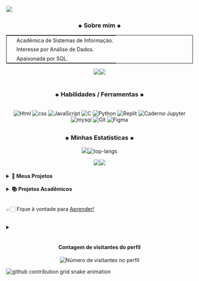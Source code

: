 <img src="https://github.com/vannella/Vannella/blob/ce3f98ed38fd25aac3ab1d7d17f43c1a43d96e5d/_banner%20github%203.gif">

<div align="center">
  <h3>⁕ Sobre mim ⁕</h3>

  <table style="border: 1px solid; margin-left: auto; margin-right: auto;">
    <tr>
      <td><img src="https://media.tenor.com/FbTWLMuy8dgAAAAi/lcv-80s-computer.gif" width="16" height="16"> Acadêmica de Sistemas de Informação.</td>
    </tr>
    <tr>
      <td><img src="https://media.tenor.com/sUiwSBs8S6QAAAAi/dice-game.gif" width="16" height="16"> Interesse por Análise de Dados.</td>
    </tr>
    <tr>
      <td><img src="https://media.tenor.com/2dN-bcf5bQIAAAAi/purple-heart-pixel-heart.gif" width="16" height="16"> Apaixonada por SQL.</td>
    </tr>
  </table>
</div>

<div align="center">
   <img src="https://media.tenor.com/C9Dy-V7KTMMAAAAi/line.gif" Height="10"><img src="https://media.tenor.com/C9Dy-V7KTMMAAAAi/line.gif" Height="10">
</div>

<br>

<div align="center">
 <h3>⁕ Habilidades / Ferramentas ⁕</h3>
<br>
  
  <img src="https://user-images.githubusercontent.com/25181517/192158954-f88b5814-d510-4564-b285-dff7d6400dad.png" alt="Html" Height="50" Width="50"/>
  <img src="https://user-images.githubusercontent.com/25181517/183898674-75a4a1b1-f960-4ea9-abcb-637170a00a75.png" alt="css" Height="50" Width="50"/>
  <img src="https://user-images.githubusercontent.com/25181517/117447155-6a868a00-af3d-11eb-9cfe-245df15c9f3f.png" alt="JavaScript" Height="40" Width="40"/>
  <img src="https://user-images.githubusercontent.com/25181517/192106070-46255bcf-65e6-4c6b-a296-bf8d0d8fb2a7.png" alt="C" Height="40" Width="40"/>
  <img src="https://user-images.githubusercontent.com/25181517/183423507-c056a6f9-1ba8-4312-a350-19bcbc5a8697.png" alt="Python" Height="40" Width="40"/>
  <img src="https://cdn.jsdelivr.net/gh/devicons/devicon@latest/icons/replit/replit-original.svg" alt="Replit" Height="40" Width="40"/>
  <img src="https://user-images.githubusercontent.com/25181517/183914128-3fc88b4a-4ac1-40e6-9443-9a30182379b7.png" alt="Caderno Jupyter" Height="43" Width="43"/>
  <img src="https://user-images.githubusercontent.com/25181517/183896128-ec99105a-ec1a-4d85-b08b-1aa1620b2046.png" alt="mysql" Height="50" Width="50"/>
  <img src="https://cdn.jsdelivr.net/gh/devicons/devicon@latest/icons/git/git-original.svg" alt="Git" Height="40" Width="40"/>
  <img src="https://user-images.githubusercontent.com/25181517/189715289-df3ee512-6eca-463f-a0f4-c10d94a06b2f.png" alt="Figma" Height="40" Width="40"/>

</div>
</h3>

##

<div align="center">
 <h3>⁕ Minhas Estatísticas ⁕</h3>
</div>



<p align="center">
  <img src="https://github-readme-stats.vercel.app/api?username=Vannella&show_icons=true&theme=midnight-purple&include_all_commits=false&count_private=false&hide_border=true&bg_color=00000000"/><img src="https://github-readme-stats.vercel.app/api/top-langs/?username=Vannella&show_icons=true&layout=compact&theme=midnight-purple&hide_border=true&bg_color=00000000&include_all_commits=true&count_private=true" alt="top-langs">
</p>

<div align="center">
   <img src="https://media.tenor.com/C9Dy-V7KTMMAAAAi/line.gif" Height="10"><img src="https://media.tenor.com/C9Dy-V7KTMMAAAAi/line.gif" Height="10">
</div>

<br>

<details>
    <summary><strong>📌 Meus Projetos</strong></summary>
    <br>
  
[![Readme Card](https://github-readme-stats.vercel.app/api/pin/?username=Vannella&repo=AnaliseRotatividade&show_icons=true&layout=compact&theme=midnight-purple&hide_border=false&bg_color=00000000)](https://github.com/Vannella/AnaliseRotatividade)
</details>

<br>

<details>
    <summary><strong>📚 Projetos Acadêmicos</strong></summary>
    <br>

[![Readme Card](https://github-readme-stats.vercel.app/api/pin/?username=Vannella&repo=ES1-HospedagemHotel&show_icons=true&layout=compact&theme=midnight-purple&hide_border=false&bg_color=00000000)](https://github.com/Vannella/ES1-HospedagemHotel)
[![Readme Card](https://github-readme-stats.vercel.app/api/pin/?username=Vannella&repo=ESCAPE-THE-MAZE&show_icons=true&layout=compact&theme=midnight-purple&hide_border=false&bg_color=00000000)](https://github.com/Vannella/ESCAPE-THE-MAZE)
<br>
[![Readme Card](https://github-readme-stats.vercel.app/api/pin/?username=Vannella&repo=LeituraArtigo2023&show_icons=true&layout=compact&theme=midnight-purple&hide_border=false&bg_color=00000000)](https://github.com/Vannella/LeituraArtigo2023)
[![Readme Card](https://github-readme-stats.vercel.app/api/pin/?username=Vannella&repo=RelatorioShopp2&show_icons=true&layout=compact&theme=midnight-purple&hide_border=false&bg_color=00000000)](https://github.com/Vannella/RelatorioShopp2)
<br>
</details>

<br>

👉🏻 Fique à vontade para [Aprender!](https://github.com/Vannella/Aprendizagem)

<br>

<details>
    <summary><strong></strong></summary>
    <br>
  <img src="https://cultofthepartyparrot.com/parrots/hd/laptop_parrot.gif" widht="100" height="100"><h4>Uma carta para <a href="https://github.com/vannella/VanaConfig/issues/new?assignees=&labels=good+first+issue&projects=&template=%F0%9F%93%9Ccarta-para-vannella.md&title=">Vannella.</a></h4>
  <h4>Como fazer esse <a href="https://github.com/vannella/VanaConfig">readme</a>?</h4>

</details>

<br>

<div align="center">
  <h4><b>Contagem de visitantes do perfil</b></h4>
</div>

<p align="center">
  <img
    src="https://profile-counter.glitch.me/Vannella/count.svg"
    alt="Número de visitantes no perfil"/>
</p>



<picture>
  <source media="(prefers-color-scheme: dark)" srcset="https://raw.githubusercontent.com/Vannella/Vannella/output/github-contribution-grid-snake-dark.svg">
  <source media="(prefers-color-scheme: light)" srcset="https://raw.githubusercontent.com/Vannella/Vannella/output/github-contribution-grid-snake.svg">
  <img alt="github contribution grid snake animation" src="https://raw.githubusercontent.com/Vannella/Vannella/output/github-contribution-grid-snake-dark.svg">
<picture>
<br><br>
